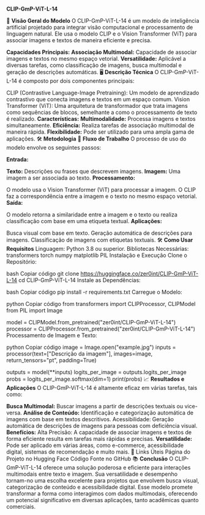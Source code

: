 **CLIP-GmP-ViT-L-14**


🚀 **Visão Geral do Modelo**
O CLIP-GmP-ViT-L-14 é um modelo de inteligência artificial projetado para integrar visão computacional e processamento de linguagem natural. Ele usa o modelo CLIP e o Vision Transformer (ViT) para associar imagens e textos de maneira eficiente e precisa.

**Capacidades Principais:**
**Associação Multimodal:** Capacidade de associar imagens e textos no mesmo espaço vetorial.
**Versatilidade:** Aplicável a diversas tarefas, como classificação de imagens, busca multimodal e geração de descrições automáticas.
🖥️ **Descrição Técnica**
O CLIP-GmP-ViT-L-14 é composto por dois componentes principais:

CLIP (Contrastive Language-Image Pretraining): Um modelo de aprendizado contrastivo que conecta imagens e textos em um espaço comum.
Vision Transformer (ViT): Uma arquitetura de transformador que trata imagens como sequências de blocos, semelhante a como o processamento de texto é realizado.
**Características:**
**Multimodalidade:** Processa imagens e textos simultaneamente.
**Eficiência:** Realiza tarefas de associação multimodal de maneira rápida.
**Flexibilidade:** Pode ser utilizado para uma ampla gama de aplicações.
🛠️ **Metodologia**
🔄 **Fluxo de Trabalho**
O processo de uso do modelo envolve os seguintes passos:

**Entrada:**

**Texto:** Descrições ou frases que descrevem imagens.
**Imagem:** Uma imagem a ser associada ao texto.
**Processamento:**

O modelo usa o Vision Transformer (ViT) para processar a imagem.
O CLIP faz a correspondência entre a imagem e o texto no mesmo espaço vetorial.
**Saída:**

O modelo retorna a similaridade entre a imagem e o texto ou realiza classificação com base em uma etiqueta textual.
**Aplicações:**

Busca visual com base em texto.
Geração automática de descrições para imagens.
Classificação de imagens com etiquetas textuais.
🛠️ **Como Usar**
**Requisitos**
Linguagem: Python 3.8 ou superior.
Bibliotecas Necessárias:
transformers
torch
numpy
matplotlib
PIL
Instalação e Execução
Clone o Repositório:

bash
Copiar código
git clone https://huggingface.co/zer0int/CLIP-GmP-ViT-L-14
cd CLIP-GmP-ViT-L-14
Instale as Dependências:

bash
Copiar código
pip install -r requirements.txt
Carregue o Modelo:

python
Copiar código
from transformers import CLIPProcessor, CLIPModel
from PIL import Image

model = CLIPModel.from_pretrained("zer0int/CLIP-GmP-ViT-L-14")
processor = CLIPProcessor.from_pretrained("zer0int/CLIP-GmP-ViT-L-14")
Processamento de Imagem e Texto:

python
Copiar código
image = Image.open("example.jpg")
inputs = processor(text=["Descrição da imagem"], images=image, return_tensors="pt", padding=True)

outputs = model(**inputs)
logits_per_image = outputs.logits_per_image
probs = logits_per_image.softmax(dim=1)
print(probs)
📈 **Resultados e Aplicações**
O CLIP-GmP-ViT-L-14 é altamente eficaz em várias tarefas, tais como:

**Busca Multimodal:** Buscar imagens a partir de descrições textuais ou vice-versa.
**Análise de Conteúdo:** Identificação e categorização automática de imagens com base em textos descritivos.
Acessibilidade: Geração automática de descrições de imagens para pessoas com deficiência visual.
**Benefícios:**
Alta Precisão: A capacidade de associar imagens e textos de forma eficiente resulta em tarefas mais rápidas e precisas.
**Versatilidade:** Pode ser aplicado em várias áreas, como e-commerce, acessibilidade digital, sistemas de recomendação e muito mais.
🔗 Links Úteis
Página do Projeto no Hugging Face
Código Fonte no GitHub
📚 **Conclusão**
O CLIP-GmP-ViT-L-14 oferece uma solução poderosa e eficiente para interações multimodais entre texto e imagem. Sua versatilidade e desempenho tornam-no uma escolha excelente para projetos que envolvem busca visual, categorização de conteúdo e acessibilidade digital. Esse modelo promete transformar a forma como interagimos com dados multimodais, oferecendo um potencial significativo em diversas aplicações, tanto acadêmicas quanto comerciais.
